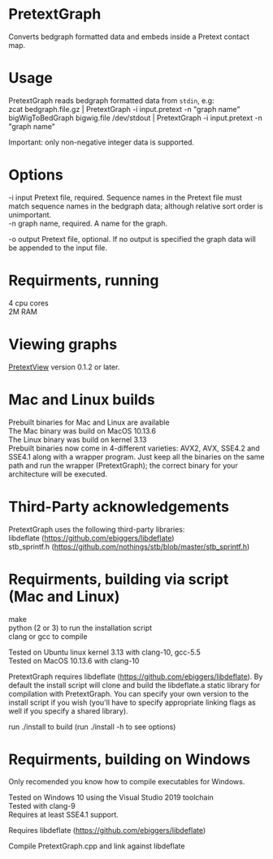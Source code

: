 # PretextGraph
Converts bedgraph formatted data and embeds inside a Pretext contact map.

# Usage
PretextGraph reads bedgraph formatted data from `stdin`, e.g:<br/>
zcat bedgraph.file.gz | PretextGraph -i input.pretext -n "graph name"<br/>
bigWigToBedGraph bigwig.file /dev/stdout | PretextGraph -i input.pretext -n "graph name"

Important: only non-negative integer data is supported.

# Options
-i input Pretext file, required. Sequence names in the Pretext file must match sequence names in the bedgraph data; although relative sort order is unimportant.<br/>
-n graph name, required. A name for the graph.<br/>

-o output Pretext file, optional. If no output is specified the graph data will be appended to the input file.<br/>

# Requirments, running
4 cpu cores <br/>
2M RAM <br/>

# Viewing graphs
[PretextView](https://github.com/wtsi-hpag/PretextView) version 0.1.2 or later.

# Mac and Linux builds
Prebuilt binaries for Mac and Linux are available<br/>
The Mac binary was build on MacOS 10.13.6<br/>
The Linux binary was build on kernel 3.13<br/>
Prebuilt binaries now come in 4-different varieties: AVX2, AVX, SSE4.2 and SSE4.1 along with a wrapper program. Just keep all the binaries on the same path and run the wrapper (PretextGraph); the correct binary for your architecture will be executed.

# Third-Party acknowledgements
PretextGraph uses the following third-party libraries:<br/>
    libdeflate (https://github.com/ebiggers/libdeflate)<br/>
    stb_sprintf.h (https://github.com/nothings/stb/blob/master/stb_sprintf.h)

# Requirments, building via script (Mac and Linux)
make<br/>
python (2 or 3) to run the installation script<br/>
clang or gcc to compile<br/>

Tested on Ubuntu linux kernel 3.13 with clang-10, gcc-5.5<br/>
Tested on MacOS 10.13.6 with clang-10<br/>

PretextGraph requires libdeflate (https://github.com/ebiggers/libdeflate). By default the install script will clone and build the libdeflate.a static library for compilation with PretextGraph. You can specify your own version to the install script if you wish (you'll have to specify appropriate linking flags as well if you specify a shared library).

run ./install to build (run ./install -h to see options)

# Requirments, building on Windows
Only recomended you know how to compile executables for Windows.<br/>

Tested on Windows 10 using the Visual Studio 2019 toolchain<br/>
Tested with clang-9<br/>
Requires at least SSE4.1 support. 

Requires libdeflate (https://github.com/ebiggers/libdeflate)<br/>

Compile PretextGraph.cpp and link against libdeflate<br/>
